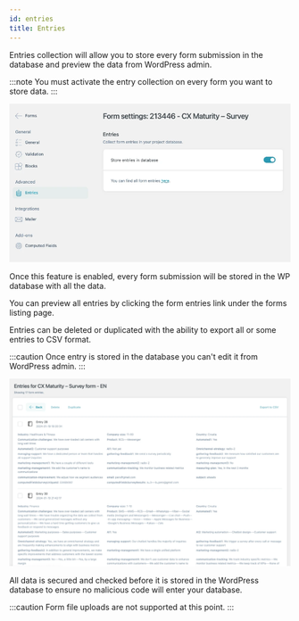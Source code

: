 ```yaml
---
id: entries
title: Entries
---
```


Entries collection will allow you to store every form submission in the database and preview the data from WordPress admin.

:::note
You must activate the entry collection on every form you want to store data.
:::

![Entries settings screen](/img/forms/entries.webp)

Once this feature is enabled, every form submission will be stored in the WP database with all the data.

You can preview all entries by clicking the form entries link under the forms listing page.

Entries can be deleted or duplicated with the ability to export all or some entries to CSV format.

:::caution
Once entry is stored in the database you can't edit it from WordPress admin.
:::

![Entries listing screen](/img/forms/entries-listing.webp)

All data is secured and checked before it is stored in the WordPress database to ensure no malicious code will enter your database.

:::caution
Form file uploads are not supported at this point.
:::
